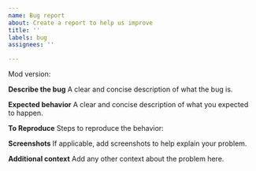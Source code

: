 ```yaml
---
name: Bug report
about: Create a report to help us improve
title: ''
labels: bug
assignees: ''

---
```


Mod version: 

**Describe the bug**
A clear and concise description of what the bug is.

**Expected behavior**
A clear and concise description of what you expected to happen.

**To Reproduce**
Steps to reproduce the behavior:

**Screenshots**
If applicable, add screenshots to help explain your problem.

**Additional context**
Add any other context about the problem here.
